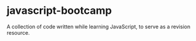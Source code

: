 # javascript-bootcamp
A collection of code written while learning JavaScript, to serve as a revision resource.
